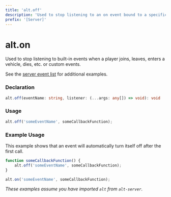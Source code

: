 ```yaml
---
title: 'alt.off'
description: 'Used to stop listening to an on event bound to a specific callback function.'
prefix: '[Server]'
---
```


# alt.on

Used to stop listening to built-in events when a player joins, leaves, enters a vehicle, dies, etc. or custom events.

See the [server event list](../articles/server/server-events.md) for additional examples.

### Declaration

```typescript
alt.off(eventName: string, listener: (...args: any[]) => void): void
```

### Usage

```js
alt.off('someEventName', someCallbackFunction);
```

### Example Usage

This example shows that an event will automatically turn itself off after the first call.

```js
function someCallbackFunction() {
    alt.off('someEventName', someCallbackFunction);
}

alt.on('someEventName', someCallbackFunction);
```

_These examples assume you have imported `alt` from `alt-server`._
